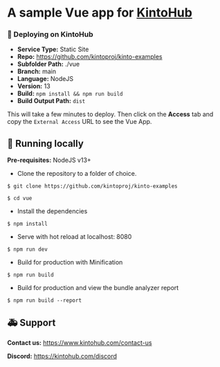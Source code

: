 # A sample Vue app for [KintoHub](https://kintohub.com)

### :rocket: Deploying on KintoHub

- **Service Type:** Static Site
- **Repo:** https://github.com/kintoproj/kinto-examples
- **Subfolder Path:** ./vue
- **Branch:** main
- **Language:** NodeJS
- **Version:** 13
- **Build:** `npm install && npm run build`
- **Build Output Path:** `dist`

This will take a few minutes to deploy. Then click on the **Access** tab and copy the `External Access` URL to see the Vue App.

## :hammer: Running locally

**Pre-requisites:** NodeJS v13+

- Clone the repository to a folder of choice.

```
$ git clone https://github.com/kintoproj/kinto-examples

$ cd vue
```

- Install the dependencies

```
$ npm install
```

- Serve with hot reload at localhost: 8080

```
$ npm run dev
```

- Build for production with Minification

```
$ npm run build
```

- Build for production and view the bundle analyzer report

```
$ npm run build --report
```

## :ambulance: Support

**Contact us:** https://www.kintohub.com/contact-us

**Discord:** https://kintohub.com/discord